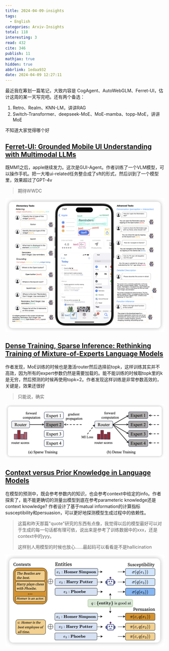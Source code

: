 ```yaml
---
title: 2024-04-09-insights
tags:
  - English
categories: Arxiv-Insights
total: 118
interesting: 3
read: 432
cite: 346
publish: 11
mathjax: true
hidden: true
abbrlink: 1edaa932
date: 2024-04-09 12:27:11
---
```


最近我在筹划一篇笔记，大致内容是 CogAgent、AutoWebGLM、Ferret-UI，估计这周的某一天写完吧。还有两个备选：

1. Retro、Realm、KNN-LM，讲讲RAG
2. Switch-Transformer、deepseek-MoE、MoE-mamba、topp-MoE，讲讲MoE

不知道大家觉得哪个好

## [Ferret-UI: Grounded Mobile UI Understanding with Multimodal LLMs](https://arxiv.org/pdf/2404.05719.pdf)

既MM1之后，apple继续发力。这次是GUI-Agent。作者训练了一个VLM模型，可以操作手机。把一大堆ui-related任务整合成了sft的形式，然后训到了一个模型里，效果超过了GPT-4v

> 期待WWDC

<img src="../../files/images/arxiv-insights/2024-04-08-04-12/ferrut-ui.png">



## [**Dense Training, Sparse Inference: Rethinking Training of Mixture-of-Experts Language Models**](https://arxiv.org/pdf/2404.05567.pdf)

作者发现，MoE训练的时候也是激活router然后选择前topk，这样训练其实并不高效，因为所有的expert参数仍然是需要加载的。能不能训练的时候取topk里的k是无穷，然后预测的时候再使用topk=2。作者发现这样训练是非常参数高效的，关键是，效果还很好

> 只能说，确实

<img src="../../files/images/arxiv-insights/2024-04-08-04-12/moe.png">





## [Context versus Prior Knowledge in Language Models](https://arxiv.org/pdf/2404.04633.pdf)

在模型的预测中，既会参考参数内的知识，也会参考context中给定的info。作者探索了，能不能更确切的测量出模型到底在参考parameteric knowledge还是context knowledge? 作者设计了基于matual information的计算指标 susceptibility和persuasion，可以更好地探测模型生成过程中的依赖性。

> 这篇和昨天那篇"quote"研究的东西有点像，我觉得以后的模型最好可以对于生成的每一句话都有理可依，说出来是参考了训练数据中的xxx，还是context中的yyy。
>
> 这样别人用模型的时候也放心……最起码可以看看是不是hallicination

<img src="../../files/images/arxiv-insights/2024-04-08-04-12/prior.png">
